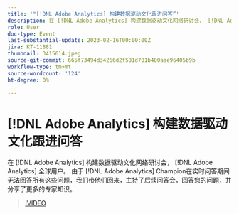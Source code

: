 ```yaml
---
title: '"[!DNL Adobe Analytics] 构建数据驱动文化跟进问答”'
description: 在 [!DNL Adobe Analytics] 构建数据驱动文化网络研讨会， [!DNL Adobe Analytics] 全球用户。 由于 [!DNL Adobe Analytics] Champion在实时问答期间无法回答所有这些问题，我们带他们回来，主持了后续问答会，回答您的问题，并分享了更多的专家知识。
role: User
doc-type: Event
last-substantial-update: 2023-02-16T00:00:00Z
jira: KT-11881
thumbnail: 3415614.jpeg
source-git-commit: 665f73494d34266d2f581d701b400aae96405b9b
workflow-type: tm+mt
source-wordcount: '124'
ht-degree: 0%

---
```



# [!DNL Adobe Analytics] 构建数据驱动文化跟进问答

在 [!DNL Adobe Analytics] 构建数据驱动文化网络研讨会， [!DNL Adobe Analytics] 全球用户。 由于 [!DNL Adobe Analytics] Champion在实时问答期间无法回答所有这些问题，我们带他们回来，主持了后续问答会，回答您的问题，并分享了更多的专家知识。

>[!VIDEO](https://video.tv.adobe.com/v/3415614/?quality=12&learn=on)
